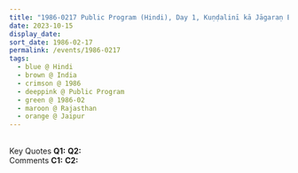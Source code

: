 ```yaml
---
title: "1986-0217 Public Program (Hindi), Day 1, Kuṇḍalinī kā Jāgaraṇ Ek Jīvaṃt Kriyā Hai (Awakening of the Kuṇḍalinī Is a Living Action), Jaipur, Rajasthan, India"
date: 2023-10-15
display_date: 
sort_date: 1986-02-17
permalink: /events/1986-0217
tags:
  - blue @ Hindi
  - brown @ India
  - crimson @ 1986
  - deeppink @ Public Program
  - green @ 1986-02
  - maroon @ Rajasthan
  - orange @ Jaipur
---
```


<br>

<wave-list>
  <list-title color="DarkSeaGreen" width="55">Key Quotes</list-title>
  <list-item color="BlanchedAlmond" width="280"><b>Q1:</b> <i></i></list-item>
  <list-item color="Lavender" width="280"><b>Q2:</b> <i></i></list-item>
</wave-list>

<br>

<wave-list>
  <list-title color="DarkSeaGreen" width="55">Comments</list-title>
  <list-item color="BlanchedAlmond" width="280"><b>C1:</b> <i></i></list-item>
  <list-item color="Lavender" width="280"><b>C2:</b> <i></i></list-item>
</wave-list>
